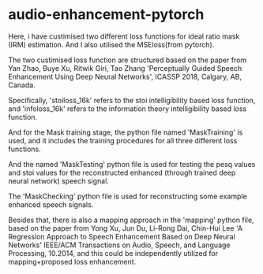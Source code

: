 # audio-enhancement-pytorch
Here, i have custimised two different loss functions for ideal ratio mask (IRM) estimation. And I also utilised the MSEloss(from pytorch).

The two custimised loss function are structured based on the paper from Yan Zhao, Buye Xu, Ritwik Giri, Tao Zhang 'Perceptually Guided Speech Enhancement Using Deep Neural Networks', ICASSP 2018, Calgary, AB, Canada.

Specifically, 'stoiloss_16k' refers to the stoi intelligibility based loss function,
and 'infoloss_16k' refers to the information theory intelligibility based loss function.


And for the Mask training stage, the python file named 'MaskTraining' is used, and it includes the training procedures for all three different loss functions.

And the named 'MaskTesting' python file is used for testing the pesq values and stoi values for the reconstructed enhanced (through trained deep neural network) speech signal.

The 'MaskChecking' python file is used for reconstructing some example enhanced speech signals.






Besides that, there is also a mapping approach in the 'mapping' python file, based on the paper from Yong Xu, Jun Du, Li-Rong Dai, Chin-Hui Lee 'A Regression Approach to Speech Enhancement Based on Deep Neural Networks'  IEEE/ACM Transactions on Audio, Speech, and Language Processing, 10.2014, and this could be independently utilized for mapping+proposed loss enhancement.
